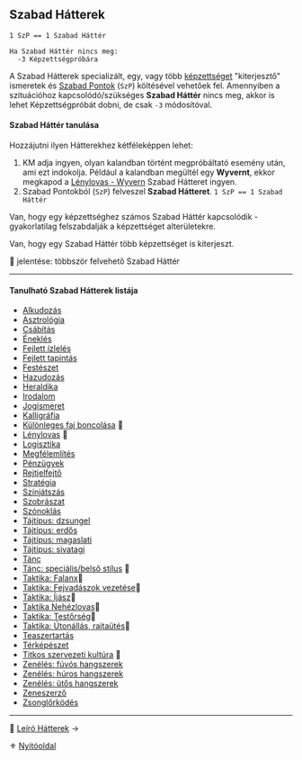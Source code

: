 ## Szabad Hátterek

<!-- tag: szabad_hatter -->

```
1 SzP == 1 Szabad Háttér

Ha Szabad Háttér nincs meg:
  -3 Képzettségpróbára
```

A Szabad Hátterek specializált, egy, vagy több [képzettséget](031_kepzettseglista.md) "kiterjesztő" ismeretek és [Szabad Pontok](016_02_szp.md) (`SzP`) költésével vehetőek fel. Amennyiben a szituációhoz kapcsolódó/szükséges **Szabad Háttér** nincs meg, akkor is lehet Képzettségpróbát dobni, de csak `-3` módosítóval. 

#### Szabad Háttér tanulása

Hozzájutni ilyen Hátterekhez kétféleképpen lehet:
1. KM adja ingyen, olyan kalandban történt megpróbáltató esemény után, ami ezt indokolja. Például a kalandban megültél egy **Wyvernt**, ekkor megkapod a [Lénylovas - Wyvern](hatterek.szabad/lenylovas.md) Szabad Hátteret ingyen.
2.  Szabad Pontokból (`SzP`) felveszel **Szabad Hátteret**. `1 SzP == 1 Szabad Háttér`

Van, hogy egy képzettséghez számos Szabad Háttér kapcsolódik - gyakorlatilag felszabdalják a képzettséget alterületekre.

Van, hogy egy Szabad Háttér több képzettséget is kiterjeszt.

🔁 jelentése: többször felvehető Szabad Háttér

---
#### Tanulható Szabad Hátterek listája

- [Alkudozás](hatterek.szabad/alkudozas.md)
- [Asztrológia](hatterek.szabad/asztrologia.md)
- [Csábítás](hatterek.szabad/csabitas.md)
- [Éneklés](hatterek.szabad/enekles.md)
- [Fejlett ízlelés](hatterek.szabad/fejlett_izleles.md)
- [Fejlett tapintás](hatterek.szabad/fejlett_tapintas.md)
- [Festészet](hatterek.szabad/festeszet.md)
- [Hazudozás](hatterek.szabad/hazudozas.md)
- [Heraldika](hatterek.szabad/heraldika.md)
- [Irodalom](hatterek.szabad/irodalom.md)
- [Jogismeret](hatterek.szabad/jogismeret.md)
- [Kalligráfia](hatterek.szabad/kalligrafia.md)
- [Különleges faj boncolása](hatterek.szabad/kulonleges_faj_boncolasa.md) 🔁
- [Lénylovas](hatterek.szabad/lenylovas.md) 🔁
- [Logisztika](hatterek.szabad/logisztika.md)
- [Megfélemlítés](hatterek.szabad/megfelemlites.md)
- [Pénzügyek](hatterek.szabad/penzugyek.md)
- [Rejtjelfejtő](hatterek.szabad/rejtjelfejto.md)
- [Stratégia](hatterek.szabad/strategia.md)
- [Színjátszás](hatterek.szabad/szinjatszas.md)
- [Szobrászat](hatterek.szabad/szobraszat.md)
- [Szónoklás](hatterek.szabad/szonoklas.md)
- [Tájtípus: dzsungel](hatterek.szabad/tajtipus_dzsungel.md)
- [Tájtípus: erdős](hatterek.szabad/tajtipus_erdos.md)
- [Tájtípus: magaslati](hatterek.szabad/tajtipus_magaslati.md)
- [Tájtípus: sivatagi](hatterek.szabad/tajtipus_sivatagi.md)
- [Tánc](hatterek.szabad/tanc.md)
- [Tánc: speciális/belső stílus](hatterek.szabad/tanc_belso_stilus.md) 🔁
- [Taktika: Falanx](hatterek.szabad/taktika_falanx.md)🔺
- [Taktika: Fejvadászok vezetése](hatterek.szabad/taktika_fejvadaszok_vezetese.md)🔺
- [Taktika: Íjász](hatterek.szabad/taktika_ijasz.md)🔺
- [Taktika Nehézlovas](hatterek.szabad/taktika_nehezlovas.md)🔺
- [Taktika: Testőrség](hatterek.szabad/taktika_testorseg.md)🔺
- [Taktika: Útonállás, rajtaütés](hatterek.szabad/taktika_utonallas_rajtautes.md)🔺
- [Teaszertartás](hatterek.szabad/teaszertartas.md)
- [Térképészet](hatterek.szabad/terkepeszet.md)
- [Titkos szervezeti kultúra](hatterek.szabad/titkos_szervezeti_kultura.md) 🔁
- [Zenélés: fúvós hangszerek](hatterek.szabad/zeneles_fuvos_hangszerek.md)
- [Zenélés: húros hangszerek](hatterek.szabad/zeneles_huros_hangszerek.md)
- [Zenélés: ütős hangszerek](hatterek.szabad/zeneles_utos_hangszerek.md)
- [Zeneszerző](hatterek.szabad/zeneszerzo.md)
- [Zsonglőrködés](hatterek.szabad/zsonglorkodes.md)

---

🔗 [Leíró Hátterek](024_leiro_hatterek.md) →

⚜️ [Nyitóoldal](start.md)
